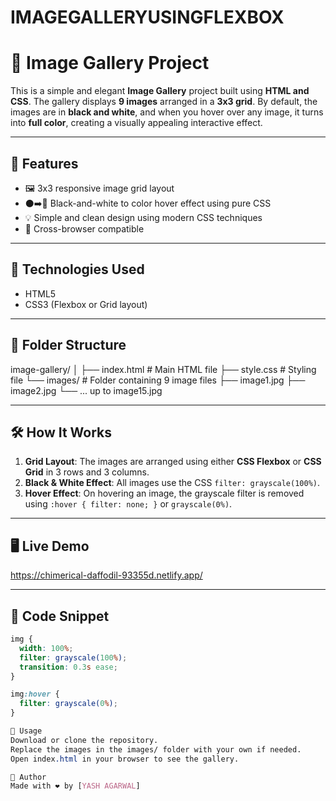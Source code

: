 # IMAGEGALLERYUSINGFLEXBOX
# 🎨 Image Gallery Project

This is a simple and elegant **Image Gallery** project built using **HTML and CSS**. The gallery displays **9 images** arranged in a **3x3 grid**. By default, the images are in **black and white**, and when you hover over any image, it turns into **full color**, creating a visually appealing interactive effect.

---

## 📸 Features

- 🖼️ 3x3 responsive image grid layout
- ⚫➡️🔴 Black-and-white to color hover effect using pure CSS
- 💡 Simple and clean design using modern CSS techniques
- 🎯 Cross-browser compatible

---

## 🚀 Technologies Used

- HTML5
- CSS3 (Flexbox or Grid layout)

---

## 📂 Folder Structure

image-gallery/
│
├── index.html # Main HTML file
├── style.css # Styling file
└── images/ # Folder containing 9 image files
├── image1.jpg
├── image2.jpg
└── ... up to image15.jpg


---

## 🛠️ How It Works

1. **Grid Layout**: The images are arranged using either **CSS Flexbox** or **CSS Grid** in 3 rows and 3 columns.
2. **Black & White Effect**: All images use the CSS `filter: grayscale(100%)`.
3. **Hover Effect**: On hovering an image, the grayscale filter is removed using `:hover { filter: none; }` or `grayscale(0%)`.

---

## 🖥️ Live Demo

https://chimerical-daffodil-93355d.netlify.app/

---

## 🧾 Code Snippet

```css
img {
  width: 100%;
  filter: grayscale(100%);
  transition: 0.3s ease;
}

img:hover {
  filter: grayscale(0%);
}

📌 Usage
Download or clone the repository.
Replace the images in the images/ folder with your own if needed.
Open index.html in your browser to see the gallery.

🙌 Author
Made with ❤️ by [YASH AGARWAL]
